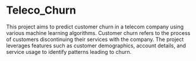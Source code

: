 # Teleco_Churn
This project aims to predict customer churn in a telecom company using various machine learning algorithms. Customer churn refers to the process of customers discontinuing their services with the company. The project leverages features such as customer demographics, account details, and service usage to identify patterns leading to churn.
